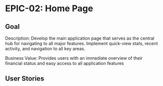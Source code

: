 # EPIC-02: Home Page

## Goal

Description: Develop the main application page that serves as the central hub
for navigating to all major features. Implement quick-view stats, recent
activity, and navigation to all key areas.

Business Value: Provides users with an immediate overview of their financial
status and easy access to all application features

## User Stories
